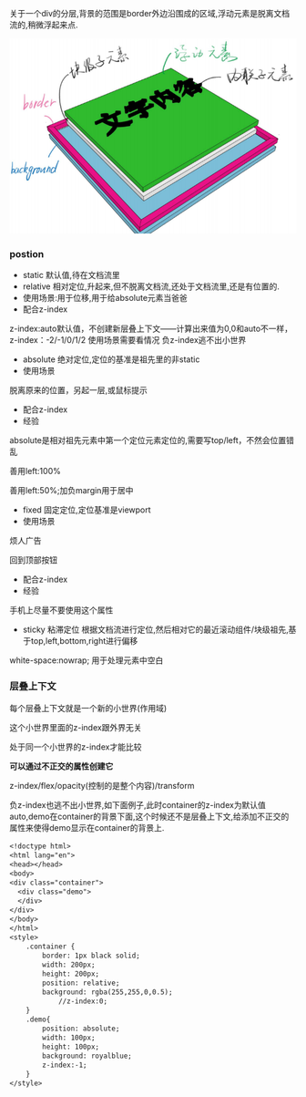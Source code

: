 
关于一个div的分层,背景的范围是border外边沿围成的区域,浮动元素是脱离文档流的,稍微浮起来点.

![](attachments/CSS定位_001.png)

### postion

* static 默认值,待在文档流里
* relative 相对定位,升起来,但不脱离文档流,还处于文档流里,还是有位置的.
* 使用场景:用于位移,用于给absolute元素当爸爸
* 配合z-index

z-index:auto默认值，不创建新层叠上下文——计算出来值为0,0和auto不一样，
z-index：-2/-1/0/1/2
使用场景需要看情况
负z-index逃不出小世界

* absolute 绝对定位,定位的基准是祖先里的非static
* 使用场景

脱离原来的位置，另起一层,或鼠标提示

* 配合z-index
* 经验

absolute是相对祖先元素中第一个定位元素定位的,需要写top/left，不然会位置错乱

善用left:100%

善用left:50%;加负margin用于居中

* fixed 固定定位,定位基准是viewport
* 使用场景

烦人广告

回到顶部按钮

* 配合z-index
* 经验

手机上尽量不要使用这个属性

* sticky 粘滞定位 根据文档流进行定位,然后相对它的最近滚动组件/块级祖先,基于top,left,bottom,right进行偏移

white-space:nowrap; 用于处理元素中空白

### 层叠上下文

每个层叠上下文就是一个新的小世界(作用域)

这个小世界里面的z-index跟外界无关

处于同一个小世界的z-index才能比较

**可以通过不正交的属性创建它**

z-index/flex/opacity(控制的是整个内容)/transform

负z-index也逃不出小世界,如下面例子,此时container的z-index为默认值auto,demo在container的背景下面,这个时候还不是层叠上下文,给添加不正交的属性来使得demo显示在container的背景上.

```
<!doctype html>
<html lang="en">
<head></head>
<body>
<div class="container">
  <div class="demo">
  </div>
</div>
</body>
</html>
<style>
    .container {
        border: 1px black solid;
        width: 200px;
        height: 200px;
        position: relative;
        background: rgba(255,255,0,0.5);
    		//z-index:0;
    }
    .demo{
        position: absolute;
        width: 100px;
        height: 100px;
        background: royalblue;
        z-index:-1;
    }
</style>
```
